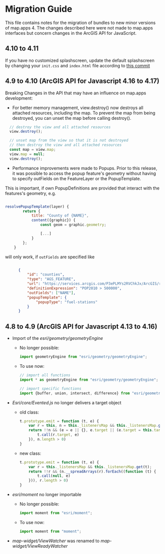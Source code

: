 # Migration Guide

This file contains notes for the migration of bundles to new minor versions of map.apps 4.
The changes described here were not made to map.apps interfaces but concern changes in the ArcGIS API for JavaScript.

## 4.10 to 4.11

If you have no customized splashscreen, update the default splashscreen by changing  your `init.css` 
and `index.html` file according to [this commit](https://github.com/conterra/mapapps-4-developers/commit/bef4b4d8669045a33fe8b40eef171f9194e291f7)

## 4.9 to 4.10 (ArcGIS API for Javascript 4.16 to 4.17)

Breaking Changes in the API that may have an influence on map.apps development:

- For better memory management, view.destroy() now destroys all attached resources, including the map. To prevent the map from being destroyed, you can unset the map before calling destroy().

```javascript
  // destroy the view and all attached resources
  view.destroy();

  // unset map from the view so that it is not destroyed
  // then destroy the view and all attached resources
  const map = view.map;
  view.map = null;
  view.destroy();
```

- Performance improvements were made to Popups. Prior to this release, it was possible to access the popup feature's geometry without having to specify outFields on the FeatureLayer or the PopupTemplate.

This is important, if own PopupDefinitions are provided that interact with the features's geometry, e.g.

```javascript

resolvePopupTemplate(layer) {
        return {
            title: "County of {NAME}",
            content({graphic}) {
                const geom = graphic.geometry;

                [...]
            }
        };
    }

```

will only work, if `outFields` are specified like

```json

      {
          "id": "counties",
          "type": "AGS_FEATURE",
          "url": "https://services.arcgis.com/P3ePLMYs2RVChkJx/ArcGIS/rest/services/USA_Counties/FeatureServer/0",
          "definitionExpression": "POP2010 > 500000",
          "outFields": ["NAME"],
          "popupTemplate": {
              "popupType": "fuel-stations"
          }
      }
```

## 4.8 to 4.9 (ArcGIS API for Javascript 4.13 to 4.16)

- Import of the *esri/geometry/geometryEngine*
  - No longer possible:
    ```javascript
    import geometryEngine from "esri/geometry/geometryEngine"; 
    ```
  - To use now:
    ```javascript
    // import all functions
    import * as geometryEngine from "esri/geometry/geometryEngine";
    ```
    ```javascript
    // import specific functions
    import {buffer, union, intersect, difference} from "esri/geometry/geometryEngine";
    ```

- *Esri/core/Evented.js* no longer delivers a target object
  - old class:
    ```javascript
    t.prototype.emit = function (t, e) {
        var r = this, n = this._listenersMap && this._listenersMap.get(t);
        return !!n && (e = e || {}, e.target || (e.target = this.target), n.slice().forEach(function (t) {
            t.call(r.target, e)
        }), n.length > 0)
    }
    ```
  - new class:
    ```javascript
    t.prototype.emit = function (t, e) {
        var r = this._listenersMap && this._listenersMap.get(t);
        return !!r && (n.__spreadArrays(r).forEach((function (t) {
            t.call(null, e)
        })), r.length > 0)
    }
    ```

- *esri/moment* no longer importable
  - No longer possible:
    ```javascript
    import moment from "esri/moment";
    ```
  - To use now:
    ```javascript
    import moment from "moment";
    ```
    
- *map-widget/ViewWatcher* was renamed to *map-widget/ViewReadyWatcher*
